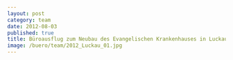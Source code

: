 ```yaml
---
layout: post
category: team
date: 2012-08-03
published: true
title: Büroausflug zum Neubau des Evangelischen Krankenhauses in Luckau im August 2012
image: /buero/team/2012_Luckau_01.jpg
---
```

 